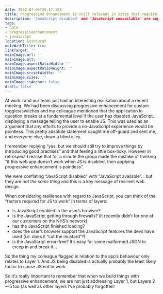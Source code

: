 ```yaml
---
date: 2022-07-05T20:17:15Z
title: Progressive enhancement is still relevant in sites that require JavaScript
description: 'JavaScript disabled' and 'JavaScript unavailable' are separate possibilities, both requiring resilient solutions
tags:
- note
- progressiveenhancement
- javascript
location: Edinburgh
noteWithTitle: true
linkTarget: ''
mainImage.url: ''
mainImage.alt: ''
mainImage.aspectRatioWidth: ''
mainImage.aspectRatioHeight: ''
mainImage.srcsetWidths: ''
mainImage.sizes: ''
mainImage.isAnchor: false
draft: false
---
```


At work I and our team just had an interesting realisation about a recent meeting. We had been discussing progressive enhancement for custom toggles/switches and my colleague mentioned that
the application in question breaks at a fundamental level if the user has disabled JavaScript, displaying a message telling the user to enable JS. 
This was used as an argument that any efforts to provide a no-JavaScript experience would be pointless. This pretty absolute statement caught me off-guard and sent me, and everyone else, down a blind alley.

I remember replying “yes, but we should still try to improve things by introducing good practises” and that feeling a little box-ticky. However in retrospect I realise that for a minute the group made the mistake of thinking “if this
web app doesn’t work when JS is disabled, then applying progressive enhancement is pointless”.

We were conflating “JavaScript disabled” with “JavaScript available”… but they are _not the same thing_ and this is a key message of resilient web design.

When considering resilience with regard to JavaScript, you can think of the “factors required for JS to work” in terms of layers:

- is JavaScript enabled in the user’s browser?
- is the JavaScript getting through firewalls? (it recently didn’t for one of our customers on the NHS’s network)
- has the JavaScript finished loading?
- does the user’s browser support the JavaScript features the devs have used (i.e. does it “cut the mustard”?)
- is the JavaScript error-free? It’s easy for some malformed JSON to creep in and break it…

So the thing my colleague flagged in relation to the app’s behaviour only relates to Layer 1. And JS being disabled is actually probably the least likely factor to cause JS not to work.

So it's really important to remember that when we build things with progressive enhancement, we are not just addressing Layer 1, but Layers 2—5 too (as well as other layers I’ve probably forgotten!
